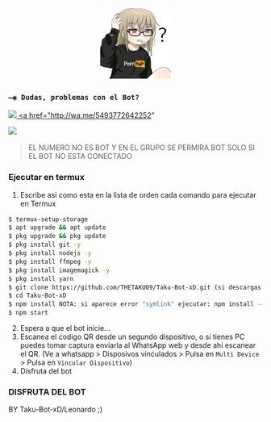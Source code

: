 <p align="center">
<img src="./media/pornhub.jpg" width="140" height="140"/>
<p align="center">


### `—◉ Dudas, problemas con el Bot?`
<a href="http://wa.me/5493772642151" target="blank"><img src="https://img.shields.io/badge/LEONARDO_CREADOR-25D366?style=for-the-badge&logo=whatsapp&logoColor=white" />
<a href="http://wa.me/5493772642252"

<a href="https://chat.whatsapp.com/BVYbhiEXHzT2gTJXmfZC98" target="blank"><img src="https://img.shields.io/badge/GRUPO_DE_SOPORTE-25D366?style=for-the-badge&logo=whatsapp&logoColor=white" />
</a>
> EL NUMERO NO ES BOT Y EN EL GRUPO SE PERMIRA BOT SOLO SI EL BOT NO ESTA CONECTADO


### Ejecutar en termux
1. Escribe asi como esta en la lista de orden cada comando para ejecutar en Termux
```sh
$ termux-setup-storage
$ apt upgrade && apt update
$ pkg upgrade && pkg update
$ pkg install git -y
$ pkg install nodejs -y
$ pkg install ffmpeg -y
$ pkg install imagemagick -y
$ pkg install yarn
$ git clone https://github.com/THETAKU09/Taku-Bot-xD.git (si descargas el archivo zip: cd storage)
$ cd Taku-Bot-xD
$ npm install NOTA: si aparece error "symlink" ejecutar: npm install --no-bin-links
$ npm start
```
2. Espera a que el bot inicie...
3. Escanea el codigo QR desde un segundo dispositivo, o si tienes PC puedes tomar captura enviarla al WhatsApp web y desde ahi escanear el QR. (Ve a whatsapp > Disposivos vinculados > Pulsa en `Multi Device` > Pulsa en `Vincular Dispositivo`)
4. Disfruta del bot

### DISFRUTA DEL BOT 
BY Taku-Bot-xD/Leonardo ;)
